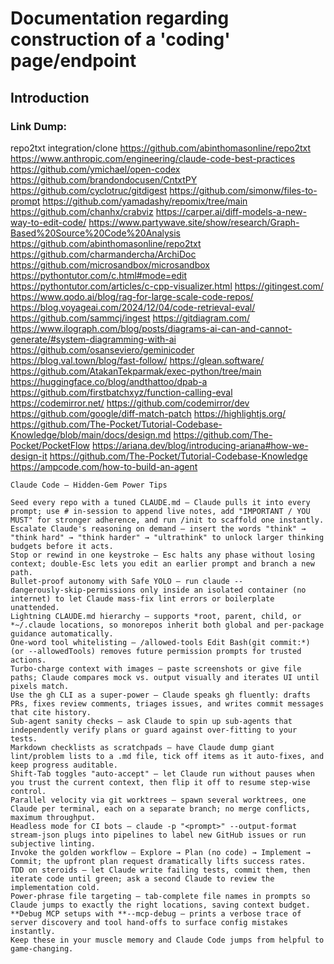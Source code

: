 # Documentation regarding construction of a 'coding' page/endpoint

## Introduction




### Link Dump:
repo2txt integration/clone https://github.com/abinthomasonline/repo2txt
https://www.anthropic.com/engineering/claude-code-best-practices
https://github.com/ymichael/open-codex
https://github.com/brandondocusen/CntxtPY
https://github.com/cyclotruc/gitdigest
https://github.com/simonw/files-to-prompt
https://github.com/yamadashy/repomix/tree/main
https://github.com/chanhx/crabviz
https://carper.ai/diff-models-a-new-way-to-edit-code/
https://www.partywave.site/show/research/Graph-Based%20Source%20Code%20Analysis
https://github.com/abinthomasonline/repo2txt
https://github.com/charmandercha/ArchiDoc
https://github.com/microsandbox/microsandbox
https://pythontutor.com/c.html#mode=edit
https://pythontutor.com/articles/c-cpp-visualizer.html
https://gitingest.com/
https://www.qodo.ai/blog/rag-for-large-scale-code-repos/
https://blog.voyageai.com/2024/12/04/code-retrieval-eval/
https://github.com/sammcj/ingest
https://gitdiagram.com/
https://www.ilograph.com/blog/posts/diagrams-ai-can-and-cannot-generate/#system-diagramming-with-ai
https://github.com/osanseviero/geminicoder
https://blog.val.town/blog/fast-follow/
https://glean.software/
https://github.com/AtakanTekparmak/exec-python/tree/main
https://huggingface.co/blog/andthattoo/dpab-a
https://github.com/firstbatchxyz/function-calling-eval
https://codemirror.net/
https://github.com/codemirror/dev
https://github.com/google/diff-match-patch
https://highlightjs.org/
https://github.com/The-Pocket/Tutorial-Codebase-Knowledge/blob/main/docs/design.md
https://github.com/The-Pocket/PocketFlow
https://ariana.dev/blog/introducing-ariana#how-we-design-it
https://github.com/The-Pocket/Tutorial-Codebase-Knowledge
https://ampcode.com/how-to-build-an-agent



```
Claude Code – Hidden‑Gem Power Tips

Seed every repo with a tuned CLAUDE.md – Claude pulls it into every prompt; use # in‑session to append live notes, add "IMPORTANT / YOU MUST" for stronger adherence, and run /init to scaffold one instantly.
Escalate Claude's reasoning on demand – insert the words "think" → "think hard" → "think harder" → "ultrathink" to unlock larger thinking budgets before it acts.
Stop or rewind in one keystroke – Esc halts any phase without losing context; double‑Esc lets you edit an earlier prompt and branch a new path.
Bullet‑proof autonomy with Safe YOLO – run claude --dangerously‑skip‑permissions only inside an isolated container (no internet) to let Claude mass‑fix lint errors or boilerplate unattended.
Lightning CLAUDE.md hierarchy – supports *root, parent, child, or *~/.claude locations, so monorepos inherit both global and per‑package guidance automatically.
One‑word tool whitelisting – /allowed-tools Edit Bash(git commit:*) (or --allowedTools) removes future permission prompts for trusted actions.
Turbo‑charge context with images – paste screenshots or give file paths; Claude compares mock vs. output visually and iterates UI until pixels match.
Use the gh CLI as a super‑power – Claude speaks gh fluently: drafts PRs, fixes review comments, triages issues, and writes commit messages that cite history.
Sub‑agent sanity checks – ask Claude to spin up sub‑agents that independently verify plans or guard against over‑fitting to your tests.
Markdown checklists as scratchpads – have Claude dump giant lint/problem lists to a .md file, tick off items as it auto‑fixes, and keep progress auditable.
Shift‑Tab toggles "auto‑accept" – let Claude run without pauses when you trust the current context, then flip it off to resume step‑wise control.
Parallel velocity via git worktrees – spawn several worktrees, one Claude per terminal, each on a separate branch; no merge conflicts, maximum throughput.
Headless mode for CI bots – claude -p "<prompt>" --output-format stream-json plugs into pipelines to label new GitHub issues or run subjective linting.
Invoke the golden workflow – Explore → Plan (no code) → Implement → Commit; the upfront plan request dramatically lifts success rates.
TDD on steroids – let Claude write failing tests, commit them, then iterate code until green; ask a second Claude to review the implementation cold.
Power‑phrase file targeting – tab‑complete file names in prompts so Claude jumps to exactly the right locations, saving context budget.
**Debug MCP setups with **--mcp-debug – prints a verbose trace of server discovery and tool hand‑offs to surface config mistakes instantly.
Keep these in your muscle memory and Claude Code jumps from helpful to game‑changing.
```


